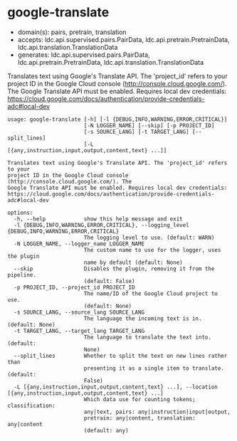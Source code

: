 # google-translate

* domain(s): pairs, pretrain, translation
* accepts: ldc.api.supervised.pairs.PairData, ldc.api.pretrain.PretrainData, ldc.api.translation.TranslationData
* generates: ldc.api.supervised.pairs.PairData, ldc.api.pretrain.PretrainData, ldc.api.translation.TranslationData

Translates text using Google's Translate API. The 'project_id' refers to your project ID in the Google Cloud console (http://console.cloud.google.com/). The Google Translate API must be enabled. Requires local dev credentials: https://cloud.google.com/docs/authentication/provide-credentials-adc#local-dev

```
usage: google-translate [-h] [-l {DEBUG,INFO,WARNING,ERROR,CRITICAL}]
                        [-N LOGGER_NAME] [--skip] [-p PROJECT_ID]
                        [-s SOURCE_LANG] [-t TARGET_LANG] [--split_lines]
                        [-L [{any,instruction,input,output,content,text} ...]]

Translates text using Google's Translate API. The 'project_id' refers to your
project ID in the Google Cloud console (http://console.cloud.google.com/). The
Google Translate API must be enabled. Requires local dev credentials:
https://cloud.google.com/docs/authentication/provide-credentials-adc#local-dev

options:
  -h, --help            show this help message and exit
  -l {DEBUG,INFO,WARNING,ERROR,CRITICAL}, --logging_level {DEBUG,INFO,WARNING,ERROR,CRITICAL}
                        The logging level to use. (default: WARN)
  -N LOGGER_NAME, --logger_name LOGGER_NAME
                        The custom name to use for the logger, uses the plugin
                        name by default (default: None)
  --skip                Disables the plugin, removing it from the pipeline.
                        (default: False)
  -p PROJECT_ID, --project_id PROJECT_ID
                        The name/ID of the Google Cloud project to use.
                        (default: None)
  -s SOURCE_LANG, --source_lang SOURCE_LANG
                        The language the incoming text is in. (default: None)
  -t TARGET_LANG, --target_lang TARGET_LANG
                        The language to translate the text into. (default:
                        None)
  --split_lines         Whether to split the text on new lines rather than
                        presenting it as a single item to translate. (default:
                        False)
  -L [{any,instruction,input,output,content,text} ...], --location [{any,instruction,input,output,content,text} ...]
                        Which data use for counting tokens; classification:
                        any|text, pairs: any|instruction|input|output,
                        pretrain: any|content, translation: any|content
                        (default: any)
```

